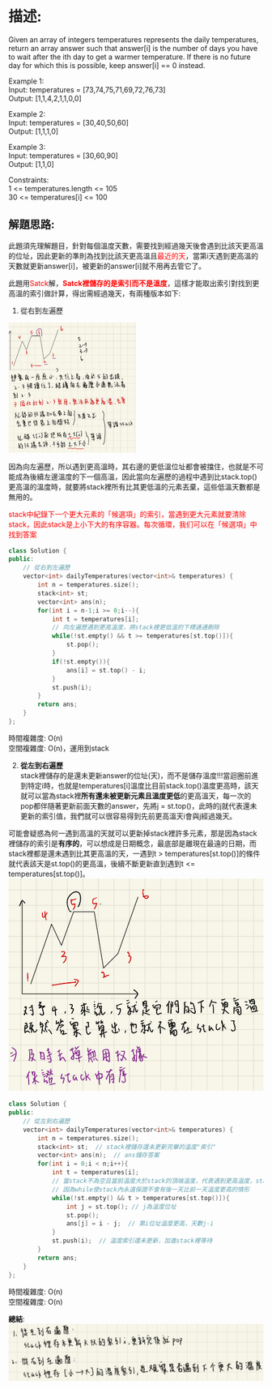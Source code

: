 # 描述:
Given an array of integers temperatures represents the daily temperatures, return an array answer such that answer[i] is the number of days you have to wait after the ith day to get a warmer temperature. If there is no future day for which this is possible, keep answer[i] == 0 instead.


Example 1:  
Input: temperatures = [73,74,75,71,69,72,76,73]  
Output: [1,1,4,2,1,1,0,0]  

Example 2:  
Input: temperatures = [30,40,50,60]  
Output: [1,1,1,0]  

Example 3:  
Input: temperatures = [30,60,90]  
Output: [1,1,0]
 

Constraints:  
1 <= temperatures.length <= 105  
30 <= temperatures[i] <= 100

 ## 解題思路:
 此題須先理解題目，針對每個溫度天數，需要找到經過幾天後會遇到比該天更高溫的位址，因此更新的準則為找到比該天更高溫且<font color = 'red'>最近的天</font>，當第i天遇到更高溫的天數就更新answer[i]，被更新的answer[i]就不用再去管它了。  

 此題用<font color = 'red'>Satck</font>解，<font color = 'red'>**Satck裡儲存的是索引而不是溫度**</font>，這樣才能取出索引對找到更高溫的索引做計算，得出需經過幾天，有兩種版本如下:  

1. 從右到左遍歷  
<img src="image-1.png"  style="width:50%; height:auto;">

 
因為向左遍歷，所以遇到更高溫時，其右邊的更低溫位址都會被擋住，也就是不可能成為後續左邊溫度的下一個高溫，因此當向左遍歷的過程中遇到比stack.top()更高溫的溫度時，就要將stack裡所有比其更低溫的元素丟棄，這些低溫天數都是無用的。  

<font color = 'red'>stack中紀錄下一个更大元素的「候選項」的索引，當遇到更大元素就要清除stack，因此stack是上小下大的有序容器。每次循環，我们可以在「候選項」中找到答案</font>

```C++
class Solution {
public:
    // 從右到左遍歷
    vector<int> dailyTemperatures(vector<int>& temperatures) {
        int n = temperatures.size();
        stack<int> st;
        vector<int> ans(n);
        for(int i = n-1;i >= 0;i--){
            int t = temperatures[i];
            // 向左遍歷遇到更高溫度，將stack裡更低溫的下標通通刪除
            while(!st.empty() && t >= temperatures[st.top()]){
                st.pop();
            }
            if(!st.empty()){
                ans[i] = st.top() - i;
            }
            st.push(i);
        }
        return ans;
    }
};
```
時間複雜度: O(n)  
空間複雜度: O(n)，運用到stack

2. **從左到右遍歷**  
 stack裡儲存的是還未更新answer的位址(天)，而不是儲存溫度!!!當迴圈前進到特定i時，也就是temperatures[i]溫度比目前stack.top()溫度更高時，該天就可以當為stack裡**所有還未被更新元素且溫度更低**的更高溫天，每一次的pop都伴隨著更新前面天數的answer，先將j = st.top()，此時的j就代表還未更新的索引值，我們就可以很容易得到先前更高溫天i會與j經過幾天。  

 可能會疑惑為何一遇到高溫的天就可以更新掉stack裡許多元素，那是因為stack裡儲存的索引是**有序的**，可以想成是日期概念，最底部是離現在最遠的日期，而stack裡都是還未遇到比其更高溫的天，一遇到t > temperatures[st.top()]的條件就代表該天是st.top()的更高溫，後續不斷更新直到遇到t <= temperatures[st.top()]。
 ![alt text](image.png)
```C++
class Solution {
public:
    // 從左到右遍歷
    vector<int> dailyTemperatures(vector<int>& temperatures) {
        int n = temperatures.size();
        stack<int> st;  // stack裡儲存還未更新完畢的溫度"索引"
        vector<int> ans(n);  // ans儲存答案 
        for(int i = 0;i < n;i++){
            int t = temperatures[i];
            // 當stack不為空且當前溫度大於stack的頂端溫度，代表遇到更高溫度，stack裡的天數都要更新
            // 因為while使stack內永遠保證不會有後一天比前一天溫度更高的情形
            while(!st.empty() && t > temperatures[st.top()]){
                int j = st.top(); // j為溫度位址 
                st.pop();
                ans[j] = i - j;  // 第i位址溫度更高，天數j-i
            }
            st.push(i);  // 溫度索引還未更新，加進stack裡等待
        }
        return ans;
    }
};
```
時間複雜度: O(n)  
空間複雜度: O(n)  

**總結**:
![alt text](image-2.png)
